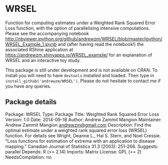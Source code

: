 WRSEL
=====

Function for computing estimates under a Weighted Rank Squared Error Loss function, with the option of parallelising intensive computations. Please see the accompanying notebook http://nbviewer.ipython.org/github/andrewzm/WRSEL/blob/master/ipython/WRSEL_Example_1.ipynb and (after having read the notebook!) the associated RShine application at https://andrewzm.shinyapps.io/WRSEL_example/ for an explanation of WRSEL and an interactive toy study.

This package is still under development and is not available on CRAN. To install you will need to have `devtools` installed and loaded. Then type in  `install_github('andrewzm/WRSEL')`. Please do not hesitate to contact me if you have any queries. 

Package details
------------------

Package: WRSEL
Type: Package
Title: Weighted Rank Squared Error Loss
Version: 1.0
Date: 2014-09-18
Author: Andrew Zammit Mangion
Maintainer: Andrew Zammit Mangion <andrewzm@gmail.com>
Description: Find the optimal estimate under a weighted rank squared error loss
    (WRSEL) function. For details see Wright, Deanne L., Hal S. Stern, and Noel
    Cressie. "Loss functions for estimation of extrema with an application to
    disease mapping." Canadian Journal of Statistics 31.3 (2003): 251-266.
Suggests:
    parallel
Depends:
    R (>= 2.14)
Imports:
    Matrix
License: GPL (>= 2)
NeedsCompilation: no
